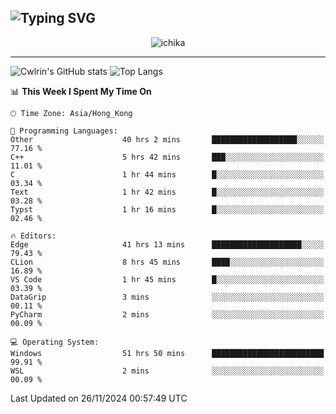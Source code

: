 ![Typing SVG](https://readme-typing-svg.demolab.com?font=Jost&size=24&pause=1000&color=7799EE&vCenter=true&multiline=true&random=false&width=435&height=100&lines=Hi+there;I'm+Sakurakouji+Nanaha;You+can+also+tell+me+Cwlrin%E2%98%86)
---
<p align="center">
  <img src="https://image.cwlrin.wiki/images/2024/11/09/1000015899.md.png" alt="ichika" border="0" />
</p>

---
![Cwlrin's GitHub stats](https://github-readme-stats.vercel.app/api?username=cwlrin&show_icons=true&theme=buefy)
![Top Langs](https://github-readme-stats.vercel.app/api/top-langs/?username=cwlrin&layout=compact&hide=html,css)

<!--START_SECTION:waka-->
📊 **This Week I Spent My Time On** 

```text
🕑︎ Time Zone: Asia/Hong_Kong

💬 Programming Languages: 
Other                    40 hrs 2 mins       ███████████████████░░░░░░   77.16 % 
C++                      5 hrs 42 mins       ███░░░░░░░░░░░░░░░░░░░░░░   11.01 % 
C                        1 hr 44 mins        █░░░░░░░░░░░░░░░░░░░░░░░░   03.34 % 
Text                     1 hr 42 mins        █░░░░░░░░░░░░░░░░░░░░░░░░   03.28 % 
Typst                    1 hr 16 mins        █░░░░░░░░░░░░░░░░░░░░░░░░   02.46 % 

🔥 Editors: 
Edge                     41 hrs 13 mins      ████████████████████░░░░░   79.43 % 
CLion                    8 hrs 45 mins       ████░░░░░░░░░░░░░░░░░░░░░   16.89 % 
VS Code                  1 hr 45 mins        █░░░░░░░░░░░░░░░░░░░░░░░░   03.39 % 
DataGrip                 3 mins              ░░░░░░░░░░░░░░░░░░░░░░░░░   00.11 % 
PyCharm                  2 mins              ░░░░░░░░░░░░░░░░░░░░░░░░░   00.09 % 

💻 Operating System: 
Windows                  51 hrs 50 mins      █████████████████████████   99.91 % 
WSL                      2 mins              ░░░░░░░░░░░░░░░░░░░░░░░░░   00.09 % 
```


 Last Updated on 26/11/2024 00:57:49 UTC
<!--END_SECTION:waka-->
